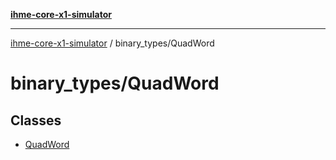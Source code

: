 [**ihme-core-x1-simulator**](../../README.md)

***

[ihme-core-x1-simulator](../../modules.md) / binary\_types/QuadWord

# binary\_types/QuadWord

## Classes

- [QuadWord](classes/QuadWord.md)
